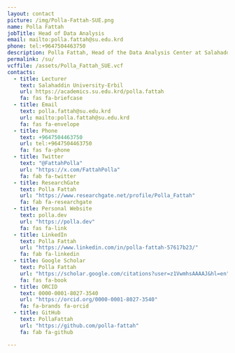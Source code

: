 ```yaml
---
layout: contact
picture: /img/Polla-Fattah-SUE.png
name: Polla Fattah
jobTitle: Head of Data Analysis
email: mailto:polla.fattah@su.edu.krd
phone: tel:+9647504463750
description: Polla Fattah, Head of the Data Analysis Center at Salahaddin University-Erbil, leads data-driven research, curriculum development, and AI initiatives. Connect via email, GitHub, Twitter, or LinkedIn.
permalink: /su/
vcffile: /assets/Polla_Fattah_SUE.vcf
contacts:
  - title: Lecturer
    text: Salahaddin University-Erbil
    url: https://academics.su.edu.krd/polla.fattah
    fa: fas fa-briefcase
  - title: Email
    text: polla.fattah@su.edu.krd
    url: mailto:polla.fattah@su.edu.krd
    fa: fas fa-envelope
  - title: Phone
    text: +9647504463750
    url: tel:+9647504463750
    fa: fas fa-phone
  - title: Twitter
    text: "@FattahPolla"
    url: "https://x.com/FattahPolla"
    fa: fab fa-twitter
  - title: ResearchGate
    text: Polla Fattah
    url: "https://www.researchgate.net/profile/Polla_Fattah"
    fa: fab fa-researchgate
  - title: Personal Website
    text: polla.dev
    url: "https://polla.dev"
    fa: fas fa-link
  - title: LinkedIn
    text: Polla Fattah
    url: "https://www.linkedin.com/in/polla-fattah-57617b23/"
    fa: fab fa-linkedin
  - title: Google Scholar
    text: Polla Fattah
    url: "https://scholar.google.com/citations?user=z1VwmhsAAAAJ&hl=en"
    fa: fas fa-book
  - title: ORCID
    text: 0000-0001-8027-3540
    url: "https://orcid.org/0000-0001-8027-3540"
    fa: fa-brands fa-orcid
  - title: GitHub
    text: PollaFattah
    url: "https://github.com/polla-fattah"
    fa: fab fa-github

---
```






